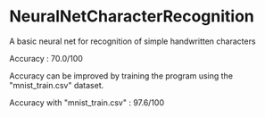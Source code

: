# NeuralNetCharacterRecognition
A basic neural net for recognition of simple handwritten characters

Accuracy : 70.0/100

Accuracy can be improved by training the program using the "mnist_train.csv" dataset.

Accuracy with "mnist_train.csv" : 97.6/100
